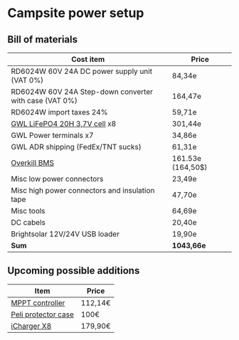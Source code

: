 # Campsite power setup

## Bill of materials

| Cost item                                                                                                                        | Price             |
|----------------------------------------------------------------------------------------------------------------------------------|-------------------|
| RD6024W 60V 24A DC power supply unit (VAT 0%)                                                                                    | 84,34e            |
| RD6024W 60V 24A Step-down converter with case (VAT 0%)                                                                           | 164,47e           |
| RD6024W import taxes 24%                                                                                                         | 59,71e            |
| [GWL LiFePO4 20H 3,7V cell](https://shop.gwl.eu/LiFePO4-cells-3-2-V/LiFePO4-High-Power-Cell-3-2V-20Ah-Alu-case-CE.html?cur=1) x8 | 301,44e           |
| GWL Power terminals x7                                                                                                           | 34,86e            |
| GWL ADR shipping (FedEx/TNT sucks)                                                                                               | 61,31e            |
| [Overkill BMS](https://overkillsolar.com/product/8s-bms-100a-lifepo4-m6-threaded/)                                               | 161.53e (164,50$) |
| Misc low power connectors                                                                                                        | 23,49e            |
| Misc high power connectors and insulation tape                                                                                   | 47,70e            |
| Misc tools                                                                                                                       | 64,69e            |
| DC cabels                                                                                                                        | 20,40e            |
| Brightsolar 12V/24V USB loader                                                                                                   | 19,90e            |
| **Sum**                                                                                                                          | **1043,66e**      |

## Upcoming possible additions
| Item                                                                                                                        | Price    | 
|-----------------------------------------------------------------------------------------------------------------------------|----------|
| [MPPT controller](https://shop.gwl.eu/Victron-Energy/Victron-MPPT-controller-75V-15A-Bluetooth-12-24-V.html?cur=1)          | 112,14€  |
| [Peli protector case](https://www.amazon.de/Peli-1200-Protector-Case-Black/dp/B000L45B18)                                   | 100€     |
| [iCharger X8](https://www.stefansliposhop.de/en/chargers-power-supplys/junsi/junsi-icharger-x8-charger-1100w-8s::2053.html) | 179,90€  |

